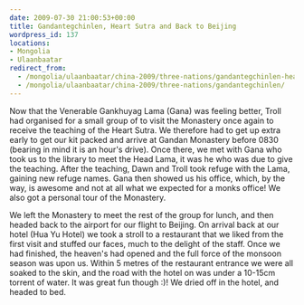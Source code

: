 ```yaml
---
date: 2009-07-30 21:00:53+00:00
title: Gandantegchinlen, Heart Sutra and Back to Beijing
wordpress_id: 137
locations:
- Mongolia
- Ulaanbaatar
redirect_from:
  - /mongolia/ulaanbaatar/china-2009/three-nations/gandantegchinlen-heart-sutra-and-back-to-beijing/
  - /mongolia/ulaanbaatar/china-2009/three-nations/gandantegchinlen/
---
```


Now that the Venerable Gankhuyag Lama (Gana) was feeling better, Troll had organised for a small group of to visit the Monastery once again to receive the teaching of the Heart Sutra. We therefore had to get up extra early to get our kit packed and arrive at Gandan Monastery before 0830 (bearing in mind it is an hour's drive). Once there, we met with Gana who took us to the library to meet the Head Lama, it was he who was due to give the teaching. After the teaching, Dawn and Troll took refuge with the Lama, gaining new refuge names. Gana then showed us his office, which, by the way, is awesome and not at all what we expected for a monks office! We also got a personal tour of the Monastery.



We left the Monastery to meet the rest of the group for lunch, and then headed back to the airport for our flight to Beijing. On arrival back at our hotel (Hua Yu Hotel) we took a stroll to a restaurant that we liked from the first visit and stuffed our faces, much to the delight of the staff. Once we had finished, the heaven's had opened and the full force of the monsoon season was upon us. Within 5 metres of the restaurant entrance we were all soaked to the skin, and the road with the hotel on was under a 10-15cm torrent of water. It was great fun though :)! We dried off in the hotel, and headed to bed.
